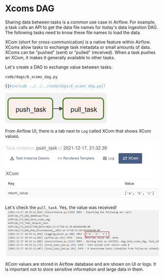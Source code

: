 # Xcoms DAG

Sharing data between tasks is a common use case in Airflow. For example, a task calls an API to get the data file names for today's data ingestion DAG. The following tasks need to know these file names to load the data.

XCom (short for cross-communication) is a native feature within Airflow. XComs allow tasks to exchange task metadata or small amounts of data. XComs can be "pushed" (sent) or "pulled" (received). When a task pushes an XCom, it makes it generally available to other tasks.

Let's create a DAG to exchange value between tasks.

`code/dags/6_xcoms_dag.py`
```python
{{#include ../../../code/dags/6_xcoms_dag.py}}
```

![xcoms dag](airflow-xcoms-dag.png)

From Airflow UI, there is a tab next to `Log` called XCom that shows XCom values.

![xcoms push](airflow-xcoms-push.png)

Let's check the `pull_task`. Yes, the value was received!
![xcoms pull](airflow-xcoms-pull.png)

XCom values are stored in Airflow database and are shown on UI or logs. It is important not to store sensitive information and large data in them.
